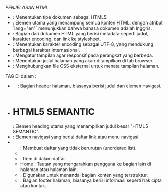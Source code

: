 *PENJELASAN HTML*
- <!DOCTYPE html>  : Menentukan tipe dokumen sebagai HTML5.
- <html lang="en"> : Elemen utama yang menampung semua konten HTML, dengan atribut `lang="en"` menunjukkan bahwa bahasa                           dokumen adalah Inggris.
- <head>           : Bagian dari dokumen HTML yang berisi metadata seperti judul, karakter encoding, dan link ke stylesheet.
- <meta charset="UTF-8">: Menentukan karakter encoding sebagai UTF-8, yang mendukung berbagai karakter internasional.
- <meta name="viewport" content="width=device-width, initial-scale=1.0"> : Mengatur tampilan agar responsif pada perangkat yang berbeda.
- <title>HTML5 SEMANTIC</title> : Menentukan judul halaman yang akan ditampilkan di tab browser.
- <link rel="stylesheet" href="./Assets/style/style.css"> : Menghubungkan file CSS eksternal untuk menata tampilan halaman.

TAG Di dalam <body> :
- <header>: Bagian header halaman, biasanya berisi judul dan elemen navigasi.
- <h1>HTML5 SEMANTIC</h1> : Elemen heading utama yang menampilkan judul besar "HTML5 SEMANTIC".
- <nav>: Elemen navigasi yang berisi daftar link atau menu navigasi.
- <ul> : Membuat daftar yang tidak berurutan (unordered list).
- <li> : Item di dalam daftar.
- <a href="#">Home</a> : Tautan yang mengarahkan pengguna ke bagian lain di halaman atau halaman lain.
- <section> : Digunakan untuk menandai bagian konten yang terstruktur.
- <footer> : Bagian footer halaman, biasanya berisi informasi seperti hak cipta atau kontak.

